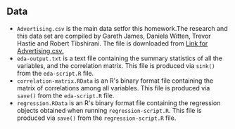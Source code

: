 ## Data


+ `Advertising.csv` is the main data setfor this homework.The research and this data set are compiled by Gareth James, Daniela Witten, Trevor Hastie and Robert Tibshirani.  The file is downloaded from [Link for Advertising.csv.](http://www-bcf.usc.edu/~gareth/ISL/Advertising.csv)  
+ `eda-output.txt` is a text file containing the summary statistics of all 
the variables, and the correlation matrix. This file is produced
via `sink()` from the `eda-script.R` file.  
+ `correlation-matrix.RData` is an R's binary format file containing the
matrix of correlations among all variables. This file is produced 
via `save()` from the `eda-script.R` file.  
+ `regression.RData` is an R's binary format file containing the regression
objects obtained when running `regression-script.R`. This file is
produced via `save()` from the `regression-script.R` file.
